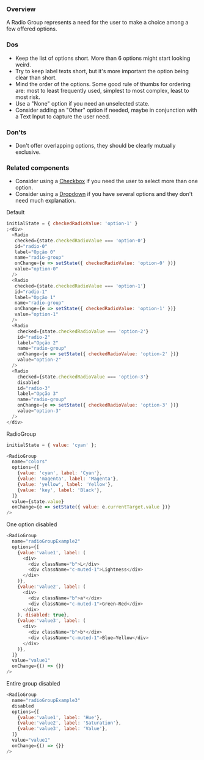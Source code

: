 ### Overview
A Radio Group represents a need for the user to make a choice among a few offered options. 

### Dos
- Keep the list of options short. More than 6 options might start looking weird. 
- Try to keep label texts short, but it's more important the option being clear than short.
- Mind the order of the options. Some good rule of thumbs for ordering are: most to least frequently used, simplest to most complex, least to most risk.
- Use a "None" option if you need an unselected state.
- Consider adding an "Other" option if needed, maybe in conjunction with a Text Input to capture the user need.

### Don'ts
- Don't offer overlapping options, they should be clearly mutually exclusive.

### Related components
- Consider using a <a href="#checkbox">Checkbox</a> if you need the user to select more than one option.
- Consider using a <a href="#dropdown">Dropdown</a> if you have several options and they don't need much explanation.


Default

```js
initialState = { checkedRadioValue: 'option-1' }
;<div>
  <Radio
   checked={state.checkedRadioValue === 'option-0'}
   id="radio-0"
   label="Opção 0"
   name="radio-group"
   onChange={e => setState({ checkedRadioValue: 'option-0' })}
   value="option-0"
  />
  <Radio
   checked={state.checkedRadioValue === 'option-1'}
   id="radio-1"
   label="Opção 1"
   name="radio-group"
   onChange={e => setState({ checkedRadioValue: 'option-1' })}
   value="option-1"        
  />
  <Radio
    checked={state.checkedRadioValue === 'option-2'}
    id="radio-2"
    label="Opção 2"
    name="radio-group"
    onChange={e => setState({ checkedRadioValue: 'option-2' })}
    value="option-2"
  />
  <Radio
    checked={state.checkedRadioValue === 'option-3'}
    disabled
    id="radio-3"
    label="Opção 3"
    name="radio-group"
    onChange={e => setState({ checkedRadioValue: 'option-3' })}
    value="option-3"
  />
</div>
```

RadioGroup

```js
initialState = { value: 'cyan' };

<RadioGroup
  name="colors"
  options={[
    {value: 'cyan', label: 'Cyan'},
    {value: 'magenta', label: 'Magenta'},
    {value: 'yellow', label: 'Yellow'},
    {value: 'key', label: 'Black'},
  ]}
  value={state.value}
  onChange={e => setState({ value: e.currentTarget.value })}
/>
```

One option disabled

```js
<RadioGroup
  name="radioGroupExample2"
  options={[
    {value:'value1', label: (
      <div>
        <div className="b">L</div>
        <div className="c-muted-1">Lightness</div>
      </div>
    )},
    {value:'value2', label: (
      <div>
        <div className="b">a*</div>
        <div className="c-muted-1">Green–Red</div>
      </div>
    ), disabled: true},
    {value:'value3', label: (
      <div>
        <div className="b">b*</div>
        <div className="c-muted-1">Blue–Yellow</div>
      </div>
    )},
  ]}
  value="value1"
  onChange={() => {}}
/>
```

Entire group disabled

```js
<RadioGroup
  name="radioGroupExample3"
  disabled
  options={[
    {value:'value1', label: 'Hue'},
    {value:'value2', label: 'Saturation'},
    {value:'value3', label: 'Value'},
  ]}
  value="value1"
  onChange={() => {}}
/>
```